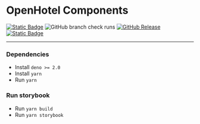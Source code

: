 # OpenHotel Components

[![Static Badge](https://img.shields.io/badge/CC_BY--NC--SA_4.0-blue?style=for-the-badge&color=gray)](/LICENSE)
![GitHub branch check runs](https://img.shields.io/github/check-runs/openhotel/components/master?style=for-the-badge)
[![GitHub Release](https://img.shields.io/github/v/release/openhotel/components?style=for-the-badge)](https://github.com/openhotel/components/releases/latest)
[![Static Badge](https://img.shields.io/badge/discord-b?style=for-the-badge&logo=discord&color=white)](https://discord.gg/qBZfPdNWUj)

---

### Dependencies

- Install `deno >= 2.0`
- Install `yarn`
- Run `yarn`

### Run storybook

- Run `yarn build`
- Run `yarn storybook`
